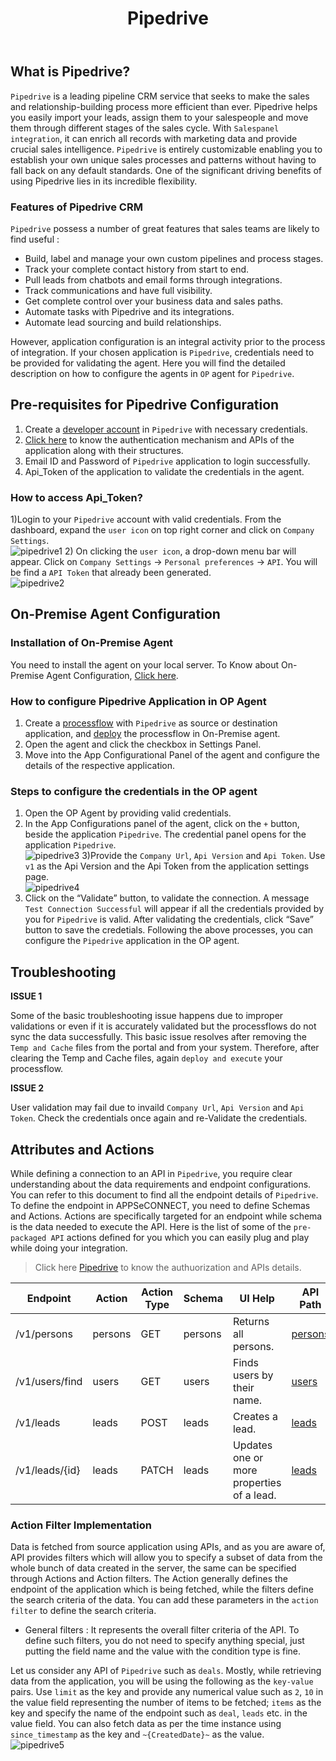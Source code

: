 ﻿---
title: "Pipedrive"
toc: true
description: "Get to know how you can configure Pipedrive credential in OP agent, APIs, Actions and its filter."
keywords: "Pre-requisites for Pipedrive Configuration, Configure the Pipedrive Application in OP Agent"
tag: developers
category: "Connectors"
menus: 
    applicationconnector: 
        icon: fa fa-gg
        weight: 33
        title: "Pipedrive"
        identifier: pipedriveconnector
---

## What is Pipedrive?

`Pipedrive` is a leading pipeline CRM service that seeks to make the sales and relationship-building 
process more efficient than ever. Pipedrive helps you easily import your leads, 
assign them to your salespeople and move them through different stages of the sales cycle. 
With `Salespanel integration`, it can enrich all records with marketing data and provide crucial sales intelligence. 
`Pipedrive` is entirely customizable enabling you to establish your own unique sales processes and patterns 
without having to fall back on any default standards. One of the significant driving benefits of using 
Pipedrive lies in its incredible flexibility.      

### Features of Pipedrive CRM   

`Pipedrive` possess a number of great features that sales teams are likely to find useful :

- Build, label and manage your own custom pipelines and process stages.    
- Track your complete contact history from start to end.      
- Pull leads from chatbots and email forms through integrations.           
- Track communications and have full visibility.    
- Get complete control over your business data and sales paths.     
- Automate tasks with Pipedrive and its integrations.             
- Automate lead sourcing and build relationships.           

However, application configuration is an integral activity prior to the process of integration. If your chosen application 
is `Pipedrive`, credentials need to be provided for validating the agent. Here you will find the detailed 
description on how to configure the agents in `OP` agent for `Pipedrive`.     

## Pre-requisites for Pipedrive Configuration 

1) Create a [developer account](https://www.pipedrive.com/en/register) in `Pipedrive` with necessary credentials.       
2) [Click here](https://developers.pipedrive.com/docs/api/v1/Activities) to know the authentication mechanism and APIs of the application along with their structures.       
3) Email ID and Password of `Pipedrive` application to login successfully.          
4) Api_Token of the application to validate the credentials in the agent.    

### How to access Api_Token?

1)Login to your `Pipedrive` account with valid credentials. From the dashboard, expand the `user icon` on top right corner 
and click on `Company Settings`.           
![pipedrive1](/staticfiles/connectors/media/application-connector/pipedrive1.png)
2) On clicking the `user icon`, a drop-down menu bar will appear. Click on `Company Settings` -> `Personal preferences` -> `API`. You will be find a `API Token` that already been generated.    
![pipedrive2](/staticfiles/connectors/media/application-connector/pipedrive2.png)

## On-Premise Agent Configuration 

### Installation of On-Premise Agent 

You need to install the agent on your local server. To Know about On-Premise Agent Configuration, [Click here](/deployment/Deployment-Configuration/#on-premise-agent-configuration).    

### How to configure Pipedrive Application in OP Agent 

1) Create a [processflow](/getting%20started/create-your-first-processflow/) with `Pipedrive` as source or destination application, and [deploy](/processflow/deploying-and-executing-processflow/) the processflow in On-Premise agent.     
2) Open the agent and click the checkbox in Settings Panel.        
3) Move into the App Configurational Panel of the agent and configure the details of the respective application.         

### Steps to configure the credentials in the OP agent 

1) Open the OP Agent by providing valid credentials.     
2) In the App Configurations panel of the agent, click on the `+` button, beside the application `Pipedrive`. 
The credential panel opens for the application `Pipedrive`.       
![pipedrive3](/staticfiles/connectors/media/application-connector/pipedrive3.png)
3)Provide the `Company Url`, `Api Version` and `Api Token`. Use `v1` as the Api Version and the Api Token from the application settings page.             
![pipedrive4](/staticfiles/connectors/media/application-connector/pipedrive4.png)
4) Click on the “Validate” button, to validate the connection. A message `Test Connection Successful` will appear 
if all the credentials provided by you for `Pipedrive` is valid. After validating the credentials, click “Save” button to save the credetials. 
Following the above processes, you can configure the `Pipedrive` application in the OP agent. 

## Troubleshooting

**ISSUE 1** 

Some of the basic troubleshooting issue happens due to improper validations or even if it is accurately validated but the 
processflows do not sync the data successfully. This basic issue resolves after removing the `Temp and Cache` files from the 
portal and from your system. Therefore, after clearing the Temp and Cache files, again `deploy and execute` your processflow.  

**ISSUE 2**

User validation may fail due to invaild `Company Url`, `Api Version` and `Api Token`. Check the credentials once again and re-Validate the credentials. 

## Attributes and Actions

While defining a connection to an API in `Pipedrive`, you require clear understanding about the data requirements and endpoint configurations. 
You can refer to this document to find all the endpoint details of `Pipedrive`. To define the endpoint in APPSeCONNECT, you need 
to define Schemas and Actions. Actions are specifically targeted for an endpoint while schema is the data needed to execute the API. Here is the 
list of some of the `pre-packaged API` actions defined for you which you can easily plug and play while doing your integration.

>Click here [Pipedrive](https://developers.pipedrive.com/docs/api/v1/Users) to know the authuorization and APIs details. 

|Endpoint|Action|Action Type|Schema|UI Help|API Path|
|---|---|---|----|------|----|
|/v1/persons|persons|GET|persons|Returns all persons.|[persons](https://developers.pipedrive.com/docs/api/v1/Persons#getPersons)| 
|/v1/users/find|users|GET|users|Finds users by their name.|[users](https://developers.pipedrive.com/docs/api/v1/Users#getUsers)|
|/v1/leads|leads|POST|leads|Creates a lead.|[leads](https://developers.pipedrive.com/docs/api/v1/Leads#addLead)|
|/v1/leads/{id}|leads|PATCH|leads|Updates one or more properties of a lead.|[leads](https://developers.pipedrive.com/docs/api/v1/Leads#updateLead)|

### Action Filter Implementation 

Data is fetched from source application using APIs, and as you are aware of, API provides filters 
which will allow you to specify a subset of data from the whole bunch of data created in the server, 
the same can be specified through Actions and Action filters. The Action generally defines the 
endpoint of the application which is being fetched, while the filters define the search criteria 
of the data. You can add these parameters in the `action filter` to define the search criteria. 

- General filters : It represents the overall filter criteria of the API. To define such filters, 
you do not need to specify anything special, just putting the field name and the value with the condition type is fine.

Let us consider any API of `Pipedrive` such as `deals`. Mostly, while retrieving data from the application, you will be 
using the following as the `key-value` pairs. 
Use `limit` as the key and provide any numerical value such as `2`, `10` in the value field representing the number of items to be fetched; 
`items` as the key and specify the name of the endpoint such as `deal`, `leads` etc. in the value field. You can also fetch data 
as per the time instance using `since_timestamp` as the key and `~{CreatedDate}~` as the value.       
![pipedrive5](/staticfiles/connectors/media/application-connector/pipedrive5.png)





